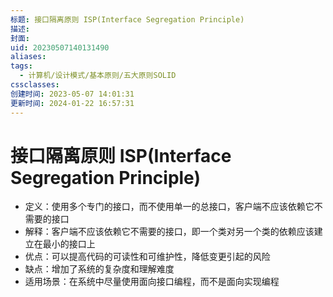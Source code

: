 ```yaml
---
标题: 接口隔离原则 ISP(Interface Segregation Principle)
描述: 
封面: 
uid: 20230507140131490
aliases: 
tags:
  - 计算机/设计模式/基本原则/五大原则SOLID
cssclasses: 
创建时间: 2023-05-07 14:01:31
更新时间: 2024-01-22 16:57:31
---
```


# 接口隔离原则 ISP(Interface Segregation Principle)

- 定义：使用多个专门的接口，而不使用单一的总接口，客户端不应该依赖它不需要的接口
- 解释：客户端不应该依赖它不需要的接口，即一个类对另一个类的依赖应该建立在最小的接口上
- 优点：可以提高代码的可读性和可维护性，降低变更引起的风险
- 缺点：增加了系统的复杂度和理解难度
- 适用场景：在系统中尽量使用面向接口编程，而不是面向实现编程
